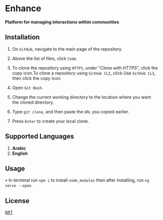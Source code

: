 # Enhance
**Platform for managing interactions within communities**


## Installation

1) On ```GitHub```, navigate to the main page of the repository.

2) Above the list of files, click ```Code```.

3) To clone the repository using ```HTTPS```, under "*Clone with HTTPS*", click the copy icon.To clone a repository using ```GitHub CLI```, click Use ```GitHub CLI```, then click the copy icon.

4) Open ```Git Bash```.

5) Change the current working directory to the location where you want the cloned directory.

6) Type ```git clone```, and then paste the ```URL``` you copied earlier.

7) Press ```Enter``` to create your local clone.

## Supported Languages

1) **Arabic**
2) **English**

## Usage
• In terminal run ```npm i``` to install ```node_modules``` then after installing, run ```ng serve --open```.


## License
[MIT](https://choosealicense.com/licenses/mit/)
